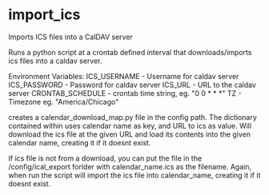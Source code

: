 # import_ics
Imports ICS files into a CalDAV server

Runs a python script at a crontab defined interval that downloads/imports ics files into a caldav server.

Environment Variables:
ICS_USERNAME - Username for caldav server
ICS_PASSWORD - Password for caldav server
ICS_URL - URL to the caldav server
CRONTAB_SCHEDULE - crontab time string, eg. "0 0 * * *"
TZ - Timezone eg. "America/Chicago"

creates a calendar_download_map.py file in the config path.  The dictionary contained within uses calendar name as key, and URL to ics as value.
Will download the ics file at the given URL and load its contents into the given calendar name, creating it if it doesnt exist.

If ics file is not from a download, you can put the file in the /config/ical_export forlder with calendar_name.ics as the filename.
Again, when run the script will import the ics file into  calendar_name, creating it if it doesnt exist.
